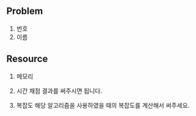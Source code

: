 ## Problem
1. 번호
2. 이름
   
## Resource
1. 메모리
2. 시간
채점 결과를 써주시면 됩니다.
   
3. 복잡도
해당 알고리즘을 사용하였을 때의 복잡도를 계산해서 써주세요.   


